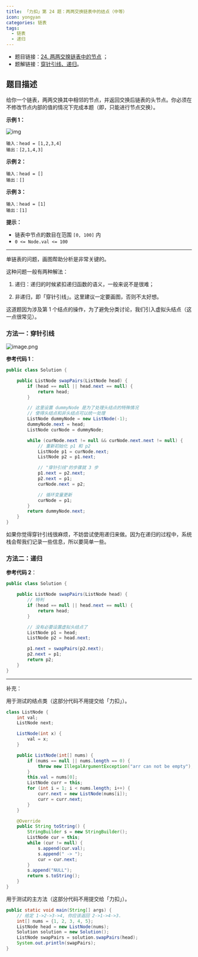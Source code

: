 ```yaml
---
title: 「力扣」第 24 题：两两交换链表中的结点（中等）
icon: yongyan
categories: 链表
tags:
  - 链表
  - 递归
---
```


+ 题目链接：[24. 两两交换链表中的节点](https://leetcode-cn.com/problems/swap-nodes-in-pairs/description/) ；
+ 题解链接：[穿针引线、递归](https://leetcode-cn.com/problems/swap-nodes-in-pairs/solution/chuan-zhen-yin-xian-di-gui-by-liweiwei1419-2/)。

## 题目描述

给你一个链表，两两交换其中相邻的节点，并返回交换后链表的头节点。你必须在不修改节点内部的值的情况下完成本题（即，只能进行节点交换）。



**示例 1：**

![img](https://assets.leetcode.com/uploads/2020/10/03/swap_ex1.jpg)

```
输入：head = [1,2,3,4]
输出：[2,1,4,3]
```

**示例 2：**

```
输入：head = []
输出：[]
```

**示例 3：**

```
输入：head = [1]
输出：[1]
```

 **提示：**

- 链表中节点的数目在范围 `[0, 100]` 内
- `0 <= Node.val <= 100`

---

单链表的问题，画图帮助分析是非常关键的。

这种问题一般有两种解法：

1. 递归：递归的时候紧扣递归函数的语义，一般来说不是很难；

2. 非递归，即「穿针引线」。这里建议一定要画图，否则不太好想。

这道题因为涉及第 1 个结点的操作，为了避免分类讨论，我们引入虚拟头结点（这一点很常见）。


### 方法一：穿针引线

![image.png](https://pic.leetcode-cn.com/d106387437a1ef4e598b3e660a1fdff4922060d4e544007e9327c3ef72b017bf-image.png)


**参考代码 1**：

```java
public class Solution {

    public ListNode swapPairs(ListNode head) {
        if (head == null || head.next == null) {
            return head;
        }

        // 这里设置 dummyNode 是为了处理头结点的特殊情况
        // 使得头结点和非头结点可以统一处理
        ListNode dummyNode = new ListNode(-1);
        dummyNode.next = head;
        ListNode curNode = dummyNode;

        while (curNode.next != null && curNode.next.next != null) {
            // 重新初始化 p1 和 p2
            ListNode p1 = curNode.next;
            ListNode p2 = p1.next;

            // "穿针引线"的步骤就 3 步
            p1.next = p2.next;
            p2.next = p1;
            curNode.next = p2;

            // 循环变量更新
            curNode = p1;
        }
        return dummyNode.next;
    }
}
```

如果你觉得穿针引线很麻烦，不妨尝试使用递归来做。因为在递归的过程中，系统栈会帮我们记录一些信息，所以要简单一些。

### 方法二：递归

**参考代码 2**：

```java
public class Solution {

    public ListNode swapPairs(ListNode head) {
        // 特判
        if (head == null || head.next == null) {
            return head;
        }

        // 没有必要设置虚拟头结点了
        ListNode p1 = head;
        ListNode p2 = head.next;

        p1.next = swapPairs(p2.next);
        p2.next = p1;
        return p2;
    }
}
```

---

补充：

用于测试的结点类（这部分代码不用提交给「力扣」）。

```java
class ListNode {
    int val;
    ListNode next;

    ListNode(int x) {
        val = x;
    }

    public ListNode(int[] nums) {
        if (nums == null || nums.length == 0) {
            throw new IllegalArgumentException("arr can not be empty");
        }
        this.val = nums[0];
        ListNode curr = this;
        for (int i = 1; i < nums.length; i++) {
            curr.next = new ListNode(nums[i]);
            curr = curr.next;
        }
    }

    @Override
    public String toString() {
        StringBuilder s = new StringBuilder();
        ListNode cur = this;
        while (cur != null) {
            s.append(cur.val);
            s.append(" -> ");
            cur = cur.next;
        }
        s.append("NULL");
        return s.toString();
    }
}
```

用于测试的主方法（这部分代码不用提交给「力扣」）。

```java
public static void main(String[] args) {
    // 给定 1->2->3->4, 你应该返回 2->1->4->3.
    int[] nums = {1, 2, 3, 4, 5};
    ListNode head = new ListNode(nums);
    Solution solution = new Solution();
    ListNode swapPairs = solution.swapPairs(head);
    System.out.println(swapPairs);
}
```

